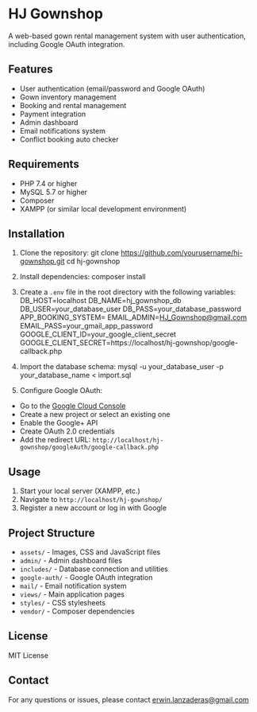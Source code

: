# HJ Gownshop

A web-based gown rental management system with user authentication, including Google OAuth integration.

## Features

- User authentication (email/password and Google OAuth)
- Gown inventory management
- Booking and rental management
- Payment integration
- Admin dashboard
- Email notifications system
- Conflict booking auto checker

## Requirements

- PHP 7.4 or higher
- MySQL 5.7 or higher
- Composer
- XAMPP (or similar local development environment)

## Installation

1. Clone the repository:
git clone https://github.com/yourusername/hj-gownshop.git
cd hj-gownshop

2. Install dependencies:
composer install

3. Create a `.env` file in the root directory with the following variables:
DB_HOST=localhost
DB_NAME=hj_gownshop_db
DB_USER=your_database_user
DB_PASS=your_database_password
APP_BOOKING_SYSTEM=
EMAIL_ADMIN=HJ_Gownshop@gmail.com
EMAIL_PASS=your_gmail_app_password
GOOGLE_CLIENT_ID=your_google_client_secret
GOOGLE_CLIENT_SECRET=https://localhost/hj-gownshop/google-callback.php

4. Import the database schema:
mysql -u your_database_user -p your_database_name < import.sql

5. Configure Google OAuth:

- Go to the [Google Cloud Console](https://console.cloud.google.com/)
- Create a new project or select an existing one
- Enable the Google+ API
- Create OAuth 2.0 credentials
- Add the redirect URL: `http://localhost/hj-gownshop/googleAuth/google-callback.php`


## Usage

1. Start your local server (XAMPP, etc.)
2. Navigate to `http://localhost/hj-gownshop/`
3. Register a new account or log in with Google

## Project Structure

- `assets/` - Images, CSS and JavaScript files
- `admin/` - Admin dashboard files
- `includes/` - Database connection and utilities
- `google-auth/` - Google OAuth integration
- `mail/` - Email notification system
- `views/` - Main application pages
- `styles/` - CSS stylesheets
- `vendor/` - Composer dependencies

## License

MIT License

## Contact

For any questions or issues, please contact erwin.lanzaderas@gmail.com

